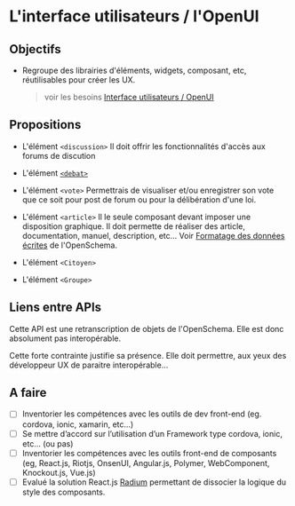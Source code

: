 
L'interface utilisateurs / l'OpenUI
===

## Objectifs

- Regroupe des librairies d'éléments, widgets, composant, etc, réutilisables pour créer les UX.
  
  > voir les besoins [Interface utilisateurs / OpenUI](https://github.com/corbane/ND-Briques-Numeriques/wiki/D-.L'interface-utilisateurs)

## Propositions

  - L'élément `<discussion>`
    Il doit offrir les fonctionnalités d'accès aux forums de discution

  - L'élément [`<debat>`](débat)

  - L'élément `<vote>`
    Permettrais de visualiser et/ou enregistrer son vote que ce soit pour post de forum ou pour la délibération d'une loi.

  - L'élément `<article>`
    Il le seule composant devant imposer une disposition graphique. Il doit permette de réaliser des article, documentation, manuel, description, etc…
    Voir [Formatage des données écrites](https://github.com/corbane/ND-Briques-Numeriques-api/blob/master/B-Les%20donn%C3%A9es/1-OpenSchema/Formatage%20des%20donn%C3%A9es%20%C3%A9crites.md) de l'OpenSchema.

  - L'élément `<Citoyen>`

  - L'élément `<Groupe>`

## Liens entre APIs

Cette API est une retranscription de objets de l'OpenSchema. Elle est donc absolument pas interopérable.

Cette forte contrainte justifie sa présence. Elle doit permettre, aux yeux des développeur UX de paraitre interopérable...

## A faire

- [ ] Inventorier les compétences avec les outils de dev front-end
      (eg. cordova, ionic, xamarin, etc...)
- [ ] Se mettre d’accord sur l’utilisation d’un Framework type cordova, ionic, etc… (ou pas)
- [ ] Inventorier les compétences avec les outils front-end de composants
      (eg, React.js, Riotjs, OnsenUI, Angular.js, Polymer, WebComponent, Knockout.js, Vue.js)
- [ ] Evalué la solution React.js [Radium](http://stack.formidable.com/radium/) permettant de dissocier la logique du style des composants.
